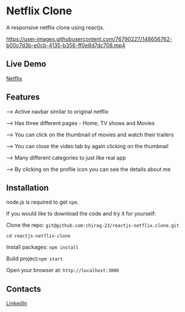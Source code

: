 # Netflix Clone
A responsive netflix clone using reactjs.

https://user-images.githubusercontent.com/76790227/148656762-b00c7d3b-e0cb-4135-b356-ff0e8d7dc708.mp4

## Live Demo 
<a href='https://netflixclone1000.netlify.app/' target="_blank">Netflix</a>

## Features
--> Active navbar similar to original netflix

--> Has three different pages - Home, TV shows and Movies

--> You can click on the thumbnail of movies and watch their trailers

--> You can close the video tab by again clicking on the thumbnail

--> Many different categories to just like real app

--> By clicking on the profile icon you can see the details about me

## Installation

node.js is required to get `npm`.

If you would like to download the code and try it for yourself:

Clone the repo: `git@github.com:chirag-23/reactjs-netflix.clone.git`

`cd reactjs-netflix-clone`

Install packages: `npm install`

Build project:`npm start`

Open your browser at: `http://localhost:3000`

## Contacts
<a href="https://www.linkedin.com/in/chirag-chouhan-b48311228/" target="_blank"></i> LinkedIn</a>
